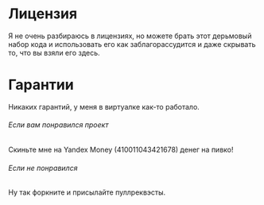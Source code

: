 # Лицензия

Я не очень разбираюсь в лицензиях, но можете брать этот дерьмовый набор кода и использовать его как заблагорассудится и даже скрывать то, что вы взяли его здесь.


# Гарантии

Никаких гарантий, у меня в виртуалке как-то работало.


###### Если вам понравился проект

Скиньте мне на Yandex Money (410011043421678) денег на пивко!


###### Если не понравился

Ну так форкните и присылайте пуллреквэсты.

